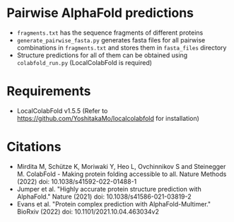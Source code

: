 # Pairwise AlphaFold predictions
- ```fragments.txt``` has the sequence fragments of different proteins
- ```generate_pairwise_fasta.py``` generates fasta files for all pairwise combinations in ```fragments.txt``` and stores them in ```fasta_files``` directory
- Structure predictions for all of them can be obtained using ```colabfold_run.py``` (LocalColabFold is required)

# Requirements
- LocalColabFold v1.5.5 (Refer to https://github.com/YoshitakaMo/localcolabfold for installation)

# Citations
- Mirdita M, Schütze K, Moriwaki Y, Heo L, Ovchinnikov S and Steinegger M. ColabFold - Making protein folding accessible to all.
  Nature Methods (2022) doi: 10.1038/s41592-022-01488-1
- Jumper et al. "Highly accurate protein structure prediction with AlphaFold."
  Nature (2021) doi: 10.1038/s41586-021-03819-2
- Evans et al. "Protein complex prediction with AlphaFold-Multimer."
  BioRxiv (2022) doi: 10.1101/2021.10.04.463034v2
